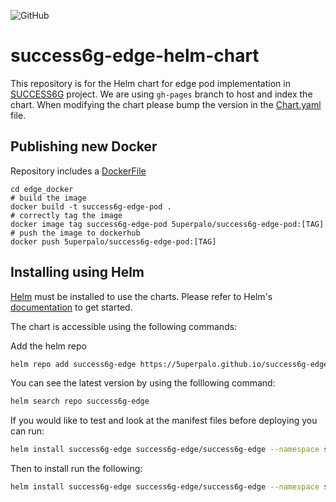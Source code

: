 ![GitHub](https://img.shields.io/github/license/5uperpalo/success6g-edge-helm-chart)

# success6g-edge-helm-chart

This repository is for the Helm chart for edge pod implementation in [SUCCESS6G](https://success-6g-project.cttc.es/) project.  We are using `gh-pages` branch to host and index the chart.  When modifying the chart please bump the version in the [Chart.yaml](/chart/edge/Chart.yaml) file.

## Publishing new Docker

Repository includes a [DockerFile](/edge_docker/Dockerfile)
```
cd edge_docker
# build the image
docker build -t success6g-edge-pod .
# correctly tag the image
docker image tag success6g-edge-pod 5uperpalo/success6g-edge-pod:[TAG]
# push the image to dockerhub
docker push 5uperpalo/success6g-edge-pod:[TAG]
```

## Installing using Helm

[Helm](https://helm.sh) must be installed to use the charts.
Please refer to Helm's [documentation](https://helm.sh/docs/) to get started.

The chart is accessible using the following commands:

Add the helm repo

```bash
helm repo add success6g-edge https://5uperpalo.github.io/success6g-edge-helm-chart
```

You can see the latest version by using the folllowing command:

```bash
helm search repo success6g-edge
```

If you would like to test and look at the manifest files before deploying you can run:

```bash
helm install success6g-edge success6g-edge/success6g-edge --namespace success6g-edge --create-namespace --dry-run --devel
```

Then to install run the following:

```bash
helm install success6g-edge success6g-edge/success6g-edge --namespace success6g-edge --create-namespace
```